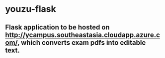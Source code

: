 # youzu-flask
## Flask application to be hosted on http://ycampus.southeastasia.cloudapp.azure.com/, which converts exam pdfs into editable text.
